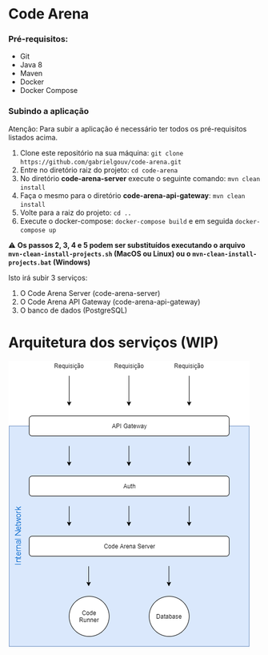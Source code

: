 # Code Arena

### Pré-requisitos:
- Git
- Java 8
- Maven
- Docker
- Docker Compose

### Subindo a aplicação

Atenção: Para subir a aplicação é necessário ter todos os pré-requisitos listados acima.

1. Clone este repositório na sua máquina: `git clone https://github.com/gabrielgouv/code-arena.git`
2. Entre no diretório raiz do projeto: `cd code-arena`
3. No diretório **code-arena-server** execute o seguinte comando: `mvn clean install`
4. Faça o mesmo para o diretório **code-arena-api-gateway**: `mvn clean install`
5. Volte para a raiz do projeto: `cd ..`
6. Execute o docker-compose: `docker-compose build` e em seguida `docker-compose up`

⚠️ **Os passos 2, 3, 4 e 5 podem ser substituídos executando o arquivo `mvn-clean-install-projects.sh` (MacOS ou Linux) ou o `mvn-clean-install-projects.bat` (Windows)**

Isto irá subir 3 serviços:
1. O Code Arena Server (code-arena-server)
2. O Code Arena API Gateway (code-arena-api-gateway)
3. O banco de dados (PostgreSQL)


# Arquitetura dos serviços (WIP)

![Drag Racing](https://github.com/gabrielgouv/code-arena/blob/master/code-arena-docs/services-arch-v1.png?raw=true)
